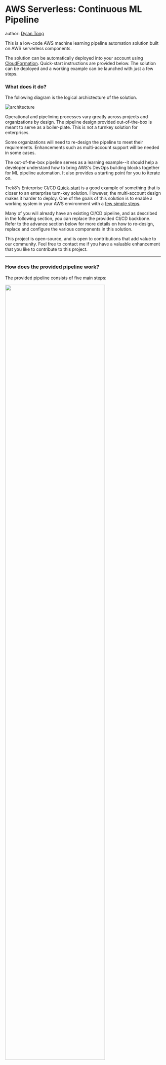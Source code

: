 # AWS Serverless: Continuous ML Pipeline
author: [Dylan Tong](mailto:dylatong@amazon.com)

This is a low-code AWS machine learning pipeline automation solution built on AWS serverless components. 

The solution can be automatically deployed into your account using [CloudFormation](https://aws.amazon.com/cloudformation/). Quick-start instructions are provided below. The solution can be deployed and a working example can be launched with just a few steps.

### What does it do?

The following diagram is the logical archictecture of the solution. 

![architecture](/images/logical-architecture.png)

Operational and pipelining processes vary greatly across projects and organizations by design. The pipeline design provided out-of-the-box is meant to serve as a boiler-plate. This is not a turnkey solution for enterprises.

Some organizations will need to re-design the pipeline to meet their requirements. Enhancements such as multi-account support will be needed in some cases. 

The out-of-the-box pipeline serves as a learning example--it should help a developer understand how to bring AWS's DevOps building blocks together for ML pipeline automation. It also provides a starting point for you to iterate on.

Trek8's Enterprise CI/CD [Quick-start](https://github.com/aws-quickstart/quickstart-trek10-serverless-enterprise-cicd) is a good example of something that is closer to an enterprise turn-key solution. However, the multi-account design makes it harder to deploy. One of the goals of this solution is to enable a working system in your AWS environment with a [few simple steps](#Quick-Start-Instructions).

Many of you will already have an existing CI/CD pipeline, and as described in the following section, you can replace the provided CI/CD backbone. Refer to the advance section below for more details on how to re-design, replace and configure the various components in this solution.

This project is open-source, and is open to contributions that add value to our community. Feel free to contact me if you have a valuable enhancement that you like to contribute to this project.

---

### How does the provided pipeline work?

The provided pipeline consists of five main steps:

<img src="images/codepipeline-cicd.png" width="80%"/>

---

1. **Change detection:** Changes to assets such as code, configurations and data can trigger the pipeline to run. Triggers include git pushes to the master branch in [CodeCommit](https://aws.amazon.com/codecommit/), or changes to data sets in your S3 bucket.

2. **Build Test and Stage Environment:** The pipeline dynamically builds a test environment as defined by the provided CloudFormation templates. The environment consists of two parts: 

      * The first is a machine learning pipeline built on AWS Step Functions. The purpose of the pipleine is to train, evaluate and deploy ML models. It can be reconfigured through the ML pipeline [template](/cf/mlops-ml-pipeline.yaml) and this [configuration file](/config/ml-pipeline-config.json)

      * The second is the test environment consisting of your application and test suites. The environment can be configured through the following [template](/cf/mlops-test-env.yaml). The provided template deploys a simple microservice consisting of a [AWS Lambda](https://aws.amazon.com/lambda/) function front by [Amazon API Gateway](https://aws.amazon.com/api-gateway/). It communicates with the [Amazon SageMaker](https://aws.amazon.com/sagemaker/) hosted endpoint that is configured in the aforementationed [configuration file](/config/ml-pipeline-config.json). It also deploys a sample test suite that runs on Lambda.
      
3. **Run the ML Pipeline:** The image below illustrates the the Step function workflow of the provided ML pipeline. The pipeline starts with a data prep step executed by [AWS Glue](https://aws.amazon.com/glue/). Next, a customer churn prediction model is trained using XGBoost and this job is tracked as by [SageMaker Experiments](https://aws.amazon.com/sagemaker/) for traceability. The train model is evaluated, and if it meets the performance criteria, the workflow proceeds to deploy the model as a SageMaker [Hosted Endpoint](https://docs.aws.amazon.com/sagemaker/latest/dg/how-it-works-hosting.html). The worfklow completes successfully once the hosted endpoint reaches an in-service status. If the endpoint already exists, a model variant is deployed and the endpoint is updated.

<img src="/images/sfn-ml-pipeline.png" width="65%"/>

4. **Test Automation:** Once the ML pipeline delivers a healthy model server, we can run our test suites against our model server. The provided [test](tests/) is only meant to serve as an example. It simply invokes the endpoint and reports back the predicton results.

5. **Deploy to Production:** Once the test completes, a manual approval process is required before the changes are deployed into production. Test results can be reported externally or as output variables in CodePipeline. Information gathered in SageMaker Experiments and CloudWatch also facilitate the audit. 

Once the reviewer approves the changes, the pipeline deploys them into production using this [template](cf/mlops-deploy-prod.yaml). The provided template deploys a new copy of the simple microservice. This is optionally deployed into a VPC with a [VPC endpoint](https://docs.aws.amazon.com/sagemaker/latest/dg/interface-vpc-endpoint.html). The API managed by API Gateway is promoted to production using a [carnary deploy](https://docs.aws.amazon.com/apigateway/latest/developerguide/create-canary-deployment.html). Finally, a SageMaker [Model Monitor](https://docs.aws.amazon.com/sagemaker/latest/dg/model-monitor.html) is deployed and is scheduled to evaluate data drift issues on an hourly basis.

### Common Design Patterns

The choosen design isn't the only way to integrate a ML pipeline into an existing CI/CD CodePipeline. Another common pattern is to have AWS Step Functions serve as the overlaying workflow manager and have both CodePipeline and the ML pipelining enclosed within a single Step Function workflow. One might favor this design for better consistency and perhaps a cleaner design.

However, there are trade-offs. The choosen design better decouples the CI/CD pipeline from the ML pipeline. This is ideal for the common case where a CI/CD pipeline already exists and you would like to minimize changes to your core application delivery system. This design augments the existing CI/CD pipeline with Step Function workflow. The integration between the CI/CD pipeline and Step Functions is simply a Lambda function that provides control flow logic. The coupling and dependencies are minimized between the systems. Thus, this integration strategy poses less risks and disruption.

Secondly, at the time of writing, Step Functions is best design to orchestrate systems running exclusively in the AWS cloud. The design pattern prescribed is more flexible. You could replace the CodePipeline backbone in this solution with an on-premise CI/CD solution. The other parts of the pipeline are decoupled and could run in the cloud as part of a hybrid cloud architecture.

### Quick Start Instructions

*Pre-requesites*:
* [An AWS Account](https://aws.amazon.com/free/?all-free-tier.sort-by=item.additionalFields.SortRank&all-free-tier.sort-order=asc)
* [AWS CLI installed](https://aws.amazon.com/cli/)
* [Setup SSH connections for CodeCommit](https://docs.aws.amazon.com/codecommit/latest/userguide/setting-up-ssh-unixes.html)

**Step 1:** Deploy the CodePipeline CI/CD pipeline back-bone

*The launch button defaults to us-west-2, but you can change the region from the console.*

<a href="https://console.aws.amazon.com/cloudformation/home?region=us-west-
2#/stacks/new?stackName=mlops-cicd&templateURL=https://dtong-public-fileshare.s3-us-west-2.amazonaws.com/aws-ml-pipeline/cf/mlops-cicd.yaml">
![launch stack button](https://s3.amazonaws.com/cloudformation-examples/cloudformation-launch-stack.png)</a>


**Step 2:** Wait for template to reach the create complete status.

![cicd](/images/cf-stack-ready.png)

**Step 3:** Trigger your pipeline to run

If you're running on a Mac OS, you can simply download and run this [shell script](https://raw.githubusercontent.com/dylan-tong-aws/aws-serverless-ml-pipeline/master/bootstrap/quick-start-mac-osx.sh).

If not, git clone this repository and git push all the assets to the CodeCommit repository created in step 1. By default, the CodeCommit repository is called mlops-repo. 

Specifically, the steps are:

1. git clone https://github.com/dylan-tong-aws/aws-serverless-ml-pipeline.git ./tmp
2. git clone ssh://git-codecommit.\<Insert Your Selected AWS Region\>.amazonaws.com/v1/repos/mlops-repo
3. Copy the contents in the "tmp" directory to the "mlops-repo" directory.
4. From within the mlops-repo directory:
     * git add -A
     * git commit -m "aws ml pipeline assets"
     * git push

You can monitor the pipeline progression from the CodePipeline and AWS Step Functions console. Enjoy!

### Advance Concepts

1. **How do I change the configurations such as the algorithm and hyperparameters used by the provided ML pipeline?**

The provided ML pipeline can be configured through the [ml-pipeline-config.json](/config/ml-pipeline-config.json) file. The configuration file includes configurations to change the algorithm, hyperparameters, endpoint name, experiment tracking, ETL configurations, data source location and more.

2. **How do I modify or replace the CodePipeline CI/CD backbone?**


### Known Issues

1. *[6/2/2020]* **Network communication between Lambda and SageMaker VPC interface endpoint**

     The provided template includes VPC support. However, at the time of writing, there is a network issue between AWS Lambda and the VPC interface endpoint that prevents communication between a Lambda function running in a VPC and a SageMaker hosted endpoint through a VPC interface endpoint. Consequently, communication between Lambda and the hosted endpoint needs to be public until this issue is fixed.
